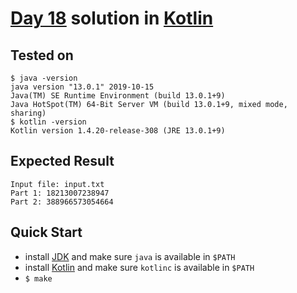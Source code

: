 # [Day 18](https://adventofcode.com/2020/day/18) solution in [Kotlin](https://kotlinlang.org/)

## Tested on

```console
$ java -version
java version "13.0.1" 2019-10-15
Java(TM) SE Runtime Environment (build 13.0.1+9)
Java HotSpot(TM) 64-Bit Server VM (build 13.0.1+9, mixed mode, sharing)
$ kotlin -version
Kotlin version 1.4.20-release-308 (JRE 13.0.1+9)
```

## Expected Result

```console
Input file: input.txt
Part 1: 18213007238947
Part 2: 388966573054664
```

## Quick Start

- install [JDK](https://www.oracle.com/java/technologies/javase-downloads.html) and make sure `java` is available in `$PATH`
- install [Kotlin](https://github.com/JetBrains/kotlin/releases/download/v1.4.20/kotlin-compiler-1.4.20.zip) and make sure `kotlinc` is available in `$PATH`
- `$ make`
